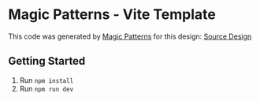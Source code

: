 # Magic Patterns - Vite Template

This code was generated by [Magic Patterns](https://magicpatterns.com) for this design: [Source Design](https://magicpatterns.com/c/6bdlxrp6brzoxf9mpxa5s2)

## Getting Started

1. Run `npm install`
2. Run `npm run dev`
